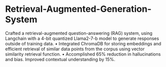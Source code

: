 # Retrieval-Augmented-Generation-System
Crafted a retrieval-augmented question-answering (RAG) system, using Langchain with a 4-bit quantized Llama2-7-b
model to generate responses outside of training data.
• Integrated ChromaDB for storing embeddings and efficient retrieval of similar data points from the corpus using vector
similarity retrieval function.
• Accomplished 65% reduction in hallucinations and bias. Improved contextual understanding by 15%.
